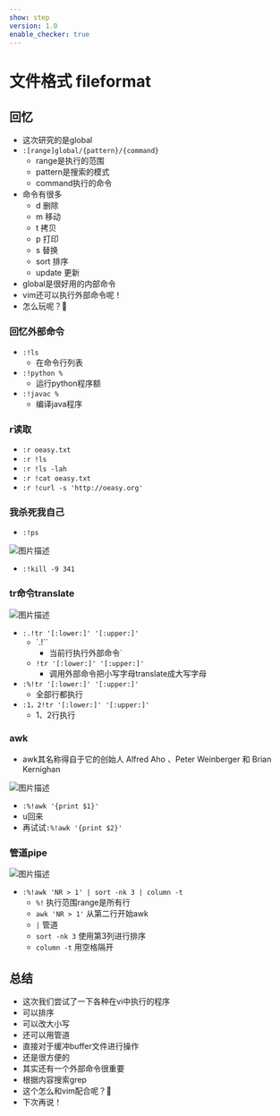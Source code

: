 ```yaml
---
show: step
version: 1.0
enable_checker: true
---
```


# 文件格式 fileformat

## 回忆

- 这次研究的是global
- `:[range]global/{pattern}/{command}`
	- range是执行的范围
	- pattern是搜索的模式
	- command执行的命令
- 命令有很多
	- d 删除
	- m 移动
	- t 拷贝
	- p 打印
	- s 替换
	- sort 排序
	- update 更新
- global是很好用的内部命令
- vim还可以执行外部命令呢！
- 怎么玩呢？🤔

### 回忆外部命令

- `:!ls`
	- 在命令行列表
- `:!python %`
	- 运行python程序额
- `:!javac %`
	- 编译java程序

### r读取

- `:r oeasy.txt`
- `:r !ls`
- `:r !ls -lah`
- `:r !cat oeasy.txt`
- `:r !curl -s 'http://oeasy.org'`

### 我杀死我自己
- `:!ps`

![图片描述](https://doc.shiyanlou.com/courses/uid1190679-20210802-1627866038521)

- `:!kill -9 341`

### tr命令translate

![图片描述](https://doc.shiyanlou.com/courses/uid1190679-20210802-1627866158517)

- `:.!tr '[:lower:]' '[:upper:]'`
	- `.!`` 
		- 当前行执行外部命令`
	- `!tr '[:lower:]' '[:upper:]'`
		- 调用外部命令把小写字母translate成大写字母
- `:%!tr '[:lower:]' '[:upper:]'`
	- 全部行都执行
- `:1，2!tr '[:lower:]' '[:upper:]'`
	- 1、2行执行

### awk
- awk其名称得自于它的创始人 Alfred Aho 、Peter Weinberger 和 Brian Kernighan

![图片描述](https://doc.shiyanlou.com/courses/uid1190679-20210802-1627867055437)

- `:%!awk '{print $1}'`
- <kbd>u</kbd>回来
- 再试试`:%!awk '{print $2}'`

### 管道pipe

![图片描述](https://doc.shiyanlou.com/courses/uid1190679-20210802-1627867271401)

- `:%!awk 'NR > 1' | sort -nk 3 | column -t`
	- `%!` 执行范围range是所有行
	- `awk 'NR > 1'` 从第二行开始awk
	-  `|` 管道
	- `sort -nk 3`  使用第3列进行排序
	- `column -t` 用空格隔开

## 总结
- 这次我们尝试了一下各种在vi中执行的程序
- 可以排序
- 可以改大小写
- 还可以用管道
- 直接对于缓冲buffer文件进行操作
- 还是很方便的
- 其实还有一个外部命令很重要
- 根据内容搜索grep
- 这个怎么和vim配合呢？🤔
- 下次再说！





